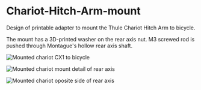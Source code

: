 # Chariot-Hitch-Arm-mount

Design of printable adapter to mount the Thule Chariot Hitch Arm to bicycle. 

The mount has a 3D-printed washer on the rear axis nut. M3 screwed rod is  pushed through Montague's hollow rear axis shaft. 

![Mounted chariot CX1 to bicycle](doc/img/chariot_CX1_mounted.jpg)

![Mounted chariot mount detail of rear axis](doc/img/mount_detail1.jpg)

![Mounted chariot oposite side of rear axis](doc/img/mount_opposite_nut.jpg)


